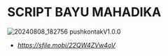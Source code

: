 # SCRIPT BAYU MAHADIKA 
![20240808_182756](https://github.com/user-attachments/assets/c0a33069-ce4d-4cd4-8472-060d628e2694)
pushkontakV1.0.0
* *https://sfile.mobi/22QW4ZVw4oV*

